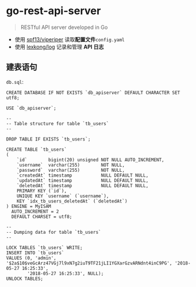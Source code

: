 # go-rest-api-server

> RESTful API server developed in Go

- 使用 [spf13/viperiper](https://github.com/spf13/viper) 读取**配置文件**`config.yaml`
- 使用 [lexkong/log](https://github.com/lexkong/log) 记录和管理 **API 日志**

## 建表语句

`db.sql`:

```mysql
CREATE DATABASE IF NOT EXISTS `db_apiserver` DEFAULT CHARACTER SET utf8;

USE `db_apiserver`;

--
-- Table structure for table `tb_users`
--

DROP TABLE IF EXISTS `tb_users`;

CREATE TABLE `tb_users`
(
    `id`        bigint(20) unsigned NOT NULL AUTO_INCREMENT,
    `username`  varchar(255)        NOT NULL,
    `password`  varchar(255)        NOT NULL,
    `createdAt` timestamp           NULL DEFAULT NULL,
    `updatedAt` timestamp           NULL DEFAULT NULL,
    `deletedAt` timestamp           NULL DEFAULT NULL,
    PRIMARY KEY (`id`),
    UNIQUE KEY `username` (`username`),
    KEY `idx_tb_users_deletedAt` (`deletedAt`)
) ENGINE = MyISAM
  AUTO_INCREMENT = 2
  DEFAULT CHARSET = utf8;

--
-- Dumping data for table `tb_users`
--

LOCK TABLES `tb_users` WRITE;
INSERT INTO `tb_users`
VALUES (0, 'admin', '$2a$10$veGcArz47VGj7l9xN7g2iuT9TF21jLI1YGXarGzvARNdnt4inC9PG', '2018-05-27 16:25:33',
        '2018-05-27 16:25:33', NULL);
UNLOCK TABLES;
```